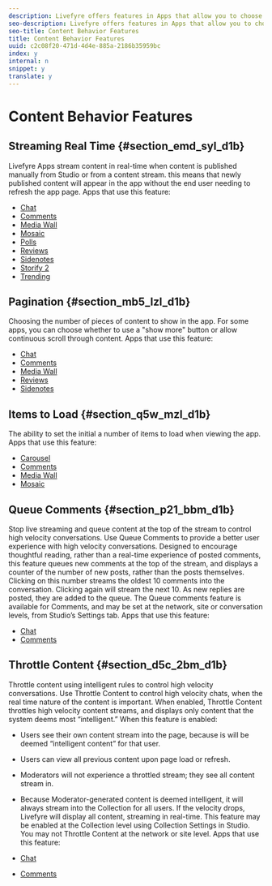 ```yaml
---
description: Livefyre offers features in Apps that allow you to choose how site visitors view App content.
seo-description: Livefyre offers features in Apps that allow you to choose how site visitors view App content.
seo-title: Content Behavior Features
title: Content Behavior Features
uuid: c2c08f20-471d-4d4e-885a-2186b35959bc
index: y
internal: n
snippet: y
translate: y
---
```


# Content Behavior Features


## Streaming Real Time {#section_emd_syl_d1b}

Livefyre Apps stream content in real-time when content is published manually from Studio or from a content stream. this means that newly published content will appear in the app without the end user needing to refresh the app page.
Apps that use this feature:

* [ Chat ](c_chat_app.md#c_chat_app)
* [ Comments ](c_comments_app.md#c_comments_app)
* [ Media Wall ](c_media_wall_app.md#c_media_wall_app)
* [ Mosaic ](c_mosaic_app.md#c_mosaic_app)
* [ Polls ](c_polls_app.md#c_polls_app)
* [ Reviews ](c_reviews_app.md#c_reviews_app)
* [ Sidenotes ](c_sidenotes_app.md#c_sidenotes_app)
* [ Storify 2 ](c_storify2.md#c_storify2)
* [ Trending ](c_trending_app.md#c_trending_app)

## Pagination {#section_mb5_lzl_d1b}

Choosing the number of pieces of content to show in the app. For some apps, you can choose whether to use a "show more" button or allow continuous scroll through content.
Apps that use this feature:

* [ Chat ](c_chat_app.md#c_chat_app)
* [ Comments ](c_comments_app.md#c_comments_app)
* [ Media Wall ](c_media_wall_app.md#c_media_wall_app)
* [ Reviews ](c_reviews_app.md#c_reviews_app)
* [ Sidenotes ](c_sidenotes_app.md#c_sidenotes_app)

## Items to Load {#section_q5w_mzl_d1b}

The ability to set the initial a number of items to load when viewing the app.
Apps that use this feature:

* [ Carousel ](c_carousel_app.md#c_carousel_app)
* [ Comments ](c_comments_app.md#c_comments_app)
* [ Media Wall ](c_media_wall_app.md#c_media_wall_app)
* [ Mosaic ](c_mosaic_app.md#c_mosaic_app)

## Queue Comments {#section_p21_bbm_d1b}

Stop live streaming and queue content at the top of the stream to control high velocity conversations.
Use Queue Comments to provide a better user experience with high velocity conversations. Designed to encourage thoughtful reading, rather than a real-time experience of posted comments, this feature queues new comments at the top of the stream, and displays a counter of the number of new posts, rather than the posts themselves. Clicking on this number streams the oldest 10 comments into the conversation. Clicking again will stream the next 10. As new replies are posted, they are added to the queue.
The Queue comments feature is available for Comments, and may be set at the network, site or conversation levels, from Studio’s Settings tab.
Apps that use this feature:

* [ Chat ](c_chat_app.md#c_chat_app)
* [ Comments ](c_comments_app.md#c_comments_app)

## Throttle Content {#section_d5c_2bm_d1b}

Throttle content using intelligent rules to control high velocity conversations.
Use Throttle Content to control high velocity chats, when the real time nature of the content is important. When enabled, Throttle Content throttles high velocity content streams, and displays only content that the system deems most “intelligent.”
When this feature is enabled:

* Users see their own content stream into the page, because is will be deemed “intelligent content” for that user.
* Users can view all previous content upon page load or refresh.
* Moderators will not experience a throttled stream; they see all content stream in.
* Because Moderator-generated content is deemed intelligent, it will always stream into the Collection for all users.
If the velocity drops, Livefyre will display all content, streaming in real-time.
This feature may be enabled at the Collection level using Collection Settings in Studio. You may not Throttle Content at the network or site level.
Apps that use this feature:

* [ Chat ](c_chat_app.md#c_chat_app)
* [ Comments ](c_comments_app.md#c_comments_app)
